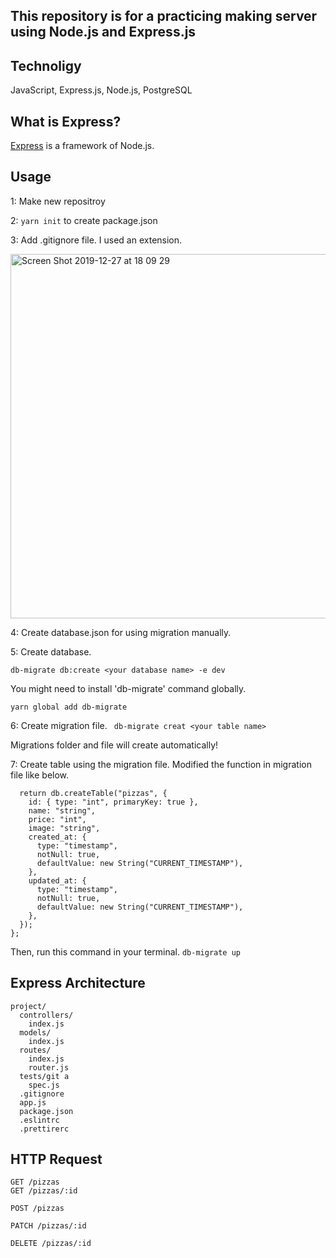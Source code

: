 ## This repository is for a practicing making server using Node.js and Express.js

## Technoligy
JavaScript, Express.js, Node.js, PostgreSQL


## What is Express?

[Express](http://expressjs.com/) is a framework of Node.js.



## Usage
1: Make new repositroy

2: ```yarn init```  to create package.json

3: Add .gitignore file. I used an extension.

<img width="583" alt="Screen Shot 2019-12-27 at 18 09 29" src="https://user-images.githubusercontent.com/45124890/71510991-16dd4880-28d4-11ea-97f9-cc080072727b.png">

4: Create database.json for using migration manually.
   
5: Create database.
 
 ```db-migrate db:create <your database name> -e dev```

You might need to install 'db-migrate' command globally.

```yarn global add db-migrate```


6: Create migration file.
``` db-migrate creat <your table name>```

Migrations folder and file will create automatically!

7: Create table using the migration file.
Modified the function in migration file like below.

``` exports.up = function(db) {
  return db.createTable("pizzas", {
    id: { type: "int", primaryKey: true },
    name: "string",
    price: "int",
    image: "string",
    created_at: {
      type: "timestamp",
      notNull: true,
      defaultValue: new String("CURRENT_TIMESTAMP"),
    },
    updated_at: {
      type: "timestamp",
      notNull: true,
      defaultValue: new String("CURRENT_TIMESTAMP"),
    },
  });
};
```

Then, run this command in your terminal.
``` db-migrate up ```



## Express Architecture

```
project/
  controllers/
    index.js
  models/
    index.js
  routes/
    index.js
    router.js
  tests/git a
    spec.js
  .gitignore
  app.js
  package.json
  .eslintrc
  .prettirerc
```


## HTTP Request

```
GET /pizzas
GET /pizzas/:id

POST /pizzas

PATCH /pizzas/:id

DELETE /pizzas/:id
```
